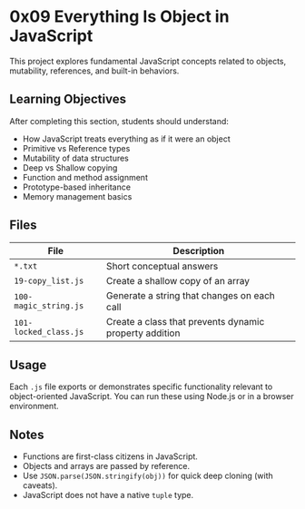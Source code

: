 # 0x09 Everything Is Object in JavaScript

This project explores fundamental JavaScript concepts related to objects, mutability, references, and built-in behaviors.

## Learning Objectives

After completing this section, students should understand:

- How JavaScript treats everything as if it were an object
- Primitive vs Reference types
- Mutability of data structures
- Deep vs Shallow copying
- Function and method assignment
- Prototype-based inheritance
- Memory management basics

## Files

| File | Description |
|------|-------------|
| `*.txt` | Short conceptual answers |
| `19-copy_list.js` | Create a shallow copy of an array |
| `100-magic_string.js` | Generate a string that changes on each call |
| `101-locked_class.js` | Create a class that prevents dynamic property addition |

## Usage

Each `.js` file exports or demonstrates specific functionality relevant to object-oriented JavaScript. You can run these using Node.js or in a browser environment.

## Notes

- Functions are first-class citizens in JavaScript.
- Objects and arrays are passed by reference.
- Use `JSON.parse(JSON.stringify(obj))` for quick deep cloning (with caveats).
- JavaScript does not have a native `tuple` type.
